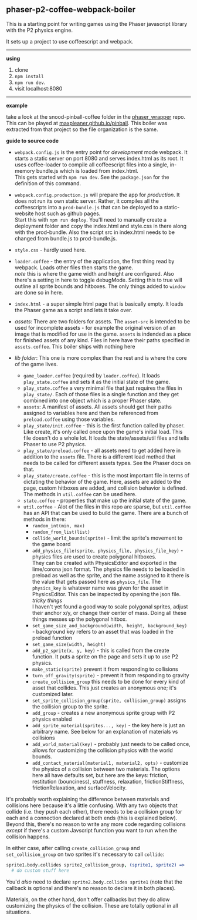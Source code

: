 ## phaser-p2-coffee-webpack-boiler

This is a starting point for writing games using the Phaser javascript library with the P2 physics engine.

It sets up a project to use coffeescript and webpack.

---

**using**

1. clone
2. `npm install`
3. `npm run dev`.
4. visit localhost:8080


---

**example**

take a look at the snood-pinball-coffee folder in the [phaser_wrapper](http://github.com/phaser_wrapper) repo. This can be played
at [maxpleaner.github.io/pinball](http://maxpleaner.github.io/pinball). This boiler was extracted from that project so the file
organization is the same.

**guide to source code**

- `webpack.config.js` is the entry point for _development_ mode webpack. It starts a static server on port 8080
and serves index.html as its root. It uses coffee-loader to compile all coffeescript files into a single, in-memory
bundle.js which is loaded from index.html.  
  This gets started with `npm run dev`. See the `package.json` for the definition of this command.

- `webpack.config.production.js` will prepare the app for _production_. It does not run its own static server. Rather, it
compiles all the coffeescripts into a `prod-bundle.js` that can be deployed to a static-website host such as github pages.  
  Start this with `npm run deploy`. You'll need to manually create a deployment folder and copy the index.html and style.css in there along with the prod-bundle.
  Also the script src in index.html needs to be changed from bundle.js to prod-bundle.js.

- `style.css` - hardly used here. 

- `loader.coffee` - the entry of the application, the first thing read by webpack. Loads other files then starts the game.  
  _note_ this is where the game width and height are configured. Also there's a setting in here to toggle debugMode. Setting this to
  true will outline all sprite bounds and hitboxes. The only things added to `window` are done so in here.

- `index.html` - a super simple html page that is basically empty. It loads the Phaser game as a script and lets it take over.

- _assets_: There are two folders for assets. The `asset-src` is intended to be used for incomplete assets - for example the original version of an image that is
  modified for use in the game. `assets` is indended as a place for finished assets of any kind. Files in here have their paths specified in `assets.coffee`.
  This boiler ships with nothing here

- _lib folder_: This one is more complex than the rest and is where the core of the game lives.
  - `game_loader.coffee` (required by `loader.coffee`). It loads `play_state.coffee` and sets it as the initial state of the game.
  - `play_state.coffee` a very minimal file that just requires the files in `play_state/`. Each of those files is a single function and they
  get combined into one object which is a proper Phaser state. 
  - `assets`: A manifest of assets. All assets should get their paths assigned to variables here and then be referenced from `preload.coffee` using those variables.
  - `play_state/init.coffee` - this is the first function called by phaser. Like create, it's only called once upon the game's initial load. 
    This file doesn't do a whole lot. It loads the state/assets/util files and tells Phaser to use P2 physics.
  - `play_state/preload.coffee` - all assets need to get added here in addition to the `assets` file. There is a different load method
    that needs to be called for different assets types. See the Phaser docs on that.
  - `play_state/create.coffee` - this is the most important file in terms of dictating the behavior of the game. Here, assets are added to the page,
  custom hitboxes are added, and collision behavior is defined. The methods in `util.coffee` can be used here. 
  - `state.coffee` - properties that make up the initial state of the game.
  - `util.coffee` - Alot of the files in this repo are sparse, but `util.coffee` has an API that can be used to build the game.
    There are a bunch of methods in there:
    - `random_int(min, max)`
    - `random_from_list(list)`
    - `collide_world_bounds(sprite)` - limit the sprite's movement to the game board
    - `add_physics_file(sprite, physics_file, physics_file_key)` - physics files are used to create polygonal hitboxes.  
      They can be created with PhysicsEditor and exported in the lime/corona json format.
      The physics file needs to be loaded in preload
      as well as the sprite, and the name assigned to it there is the
      value that gets passed here as `physics_file`. The `physics_key`
      is whatever name was given for the asset in PhysicsEditor.
      This can be inspected by opening the json file.  
      _tricky things_  
      I haven't yet found a good way to scale polygonal sprites, adjust their anchor x/y, or change their center of mass. Doing all these things messes up the
      polygonal hitbox.
    - `set_game_size_and_background(width, height, background_key)` - background key refers to an asset that was loaded in the preload function
    - `set_game_size(width, height)`
    - `add_p2_sprite(x, y, key)` - this is called from the create function. It puts a sprite on the page and sets it up to use P2 physics.
    - `make_static(sprite)` prevent it from responding to collisions
    - `turn_off_gravity(sprite)` - prevent it from responding to gravity
    - `create_collision_group` this needs to be done for every kind of asset that collides. This just creates an anonymous one; it's customized later.
    - `set_sprite_collision_group(sprite, collision_group)` assigns the collision group to the sprite. 
    - `add_group` - creates a new anonymous sprite group with P2 physics enabled
    - `add_sprite_material(sprites..., key)` - the key here is just an arbitrary name. See below for an explanation of materials vs collisions
    - `add_world_material(key)` - probably just needs to be called once, allows for customizing the collision physics with the world bounds.
    - `add_contact_material(material1, material2, opts)` - customize the physics of a collision between two materials. The options here all have defaults set,
       but here are the keys: friction, restitution (bounciness), stuffness, relaxation, frictionStiffness, frictionRelaxation, and surfaceVelocity.

It's probably worth explaining the difference between materials and
collisions here because it's a little confusing. With any two objects that collide (i.e. they push each other), there needs to be a collision group for each
and a connection declared at both ends (this is explained below). Beyond this, there's no reason to write any more code regarding collisions _except_ if there's
a custom Javscript function you want to run when the collision happens.

In either case, after calling `create_collision_group` and `set_collision_group` on two sprites it's necessary to call `collide`:

```coffee
sprite1.body.collides sprite2_collision_group, (sprite1, sprite2) =>
  # do custom stuff here
```

You'd _also_ need to declare `sprite2.body.collides sprite1` (note that the callback is optional and there's no reason to declare it in both places). 

Materials, on the other hand, don't offer callbacks but they do allow customizing the physics of the collision. These are totally optional in all situations. 
